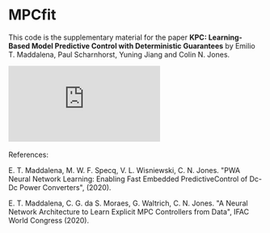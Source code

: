 # MPCfit

This code is the supplementary material for the paper **KPC: Learning-Based Model Predictive Control with Deterministic Guarantees** by Emilio T. Maddalena, Paul Scharnhorst, Yuning Jiang and Colin N. Jones.

![alt text](https://github.com/emilioMaddalena/MPCfit/blob/master/BnW.pdf)

References:

E. T. Maddalena, M. W. F. Specq, V. L. Wisniewski, C. N. Jones. "PWA Neural Network Learning: Enabling Fast Embedded PredictiveControl of Dc-Dc Power Converters", (2020).

E. T. Maddalena, C. G. da S. Moraes, G. Waltrich, C. N. Jones. "A Neural Network Architecture to Learn Explicit MPC Controllers from Data", IFAC World Congress (2020).
